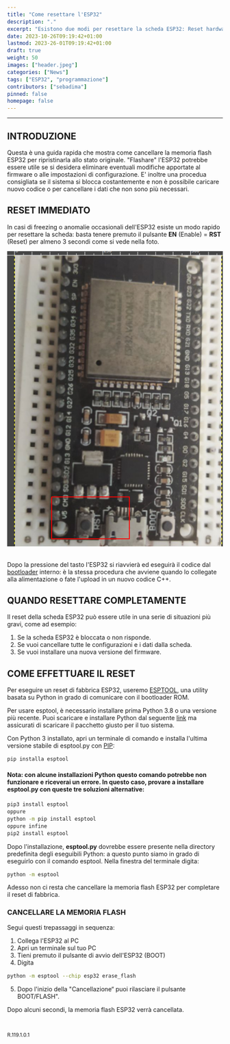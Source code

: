 ```yaml
---
title: "Come resettare l'ESP32"
description: "."
excerpt: "Esistono due modi per resettare la scheda ESP32: Reset hardware: Tenere premuto il pulsante RESET per almeno 3 secondi. Reset software: Utilizzare il bootloader..."
date: 2023-10-26T09:19:42+01:00
lastmod: 2023-26-01T09:19:42+01:00
draft: true
weight: 50
images: ["header.jpeg"]
categories: ["News"]
tags: ["ESP32", "programmazione"]
contributors: ["sebadima"]
pinned: false
homepage: false
---
```




<hr>

## INTRODUZIONE
Questa è una guida rapida che mostra come cancellare la memoria flash ESP32 per ripristinarla allo stato originale. "Flashare" l'ESP32 potrebbe essere utile se si desidera eliminare eventuali modifiche apportate al firmware o alle impostazioni di configurazione. E' inoltre una procedua consigliata se il sistema si blocca costantemente e non è possibile caricare nuovo codice o  per cancellare i dati che non sono più necessari.



## RESET IMMEDIATO
In casi di freezing o anomalie occasionali dell'ESP32 esiste un modo rapido per resettare la scheda: basta tenere premuto il pulsante **EN** (Enable) = **RST** (Reset) per almeno 3 secondi come si vede nella foto.

<img width="800" class="x figure-img img-fluid lazyload blur-up" src="images/102.png" alt="il tasto di reset hardware della sheda ESP32">

<br>
<br>

Dopo la pressione del tasto l'ESP32 si riavvierà ed eseguirà il codice dal <a href="https://docs.espressif.com/projects/esp-idf/en/latest/esp32/api-guides/bootloader.html" target="_blank" rel="noopener">bootloader</a> interno: è la stessa procedura che avviene quando lo collegate alla alimentazione o fate l'upload in un nuovo codice C++.


## QUANDO RESETTARE COMPLETAMENTE
Il reset della scheda ESP32 può essere utile in una serie di situazioni più gravi, come ad esempio:

1. Se la scheda ESP32 è bloccata o non risponde.
2. Se vuoi cancellare tutte le configurazioni e i dati dalla scheda.
3. Se vuoi installare una nuova versione del firmware.

## COME EFFETTUARE IL RESET
Per eseguire un reset di fabbrica ESP32, useremo <a href="https://github.com/espressif/esptool" target="_blank" rel="noopener">ESPTOOL</a>, una utility basata su Python in grado di comunicare con il bootloader ROM.

Per usare esptool, è necessario installare prima Python 3.8 o una versione più recente. Puoi scaricare e installare Python dal seguente <a href="https://www.python.org/downloads/" target="_blank" rel="noopener">link</a> ma assicurati di scaricare il pacchetto giusto per il tuo sistema.

Con Python 3 installato, apri un terminale di comando e installa l'ultima versione stabile di esptool.py con <a href="https://pip.pypa.io/en/stable/" target="_blank" rel="noopener">PIP</a>:

```bash
pip installa esptool
```

#### Nota: con alcune installazioni Python questo comando potrebbe non funzionare e riceverai un errore. In questo caso, provare a installare esptool.py con queste tre soluzioni alternative:

```bash
pip3 install esptool
oppure
python -m pip install esptool
oppure infine
pip2 install esptool
```


Dopo l'installazione, **esptool.py** dovrebbe essere presente nella directory predefinita degli eseguibili Python: a questo punto siamo in grado di eseguirlo con il comando esptool. Nella finestra del terminale digita:

```bash
python -m esptool
```

Adesso non ci resta che cancellare la memoria flash ESP32 per completare il reset di fabbrica. 

### CANCELLARE LA MEMORIA FLASH
Segui questi trepassaggi in sequenza:

1. Collega l'ESP32 al PC
2. Apri un terminale sul tuo PC
3. Tieni premuto il pulsante di avvio dell'ESP32 (BOOT)
4. Digita

```bash
python -m esptool --chip esp32 erase_flash
```

5. Dopo l'inizio della "Cancellazione“ puoi rilasciare il pulsante BOOT/FLASH". 


Dopo alcuni secondi, la memoria flash ESP32 verrà cancellata. 













<br>
<p style="font-size: 12px;"> R.119.1.0.1 </p>
<br>
